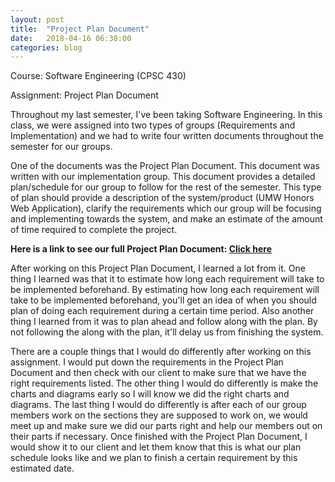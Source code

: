 ```yaml
---
layout: post
title:  "Project Plan Document"
date:   2018-04-16 06:38:00
categories: blog
---
```


Course: Software Engineering (CPSC 430)

Assignment: Project Plan Document

Throughout my last semester, I've been taking Software Engineering. In this class, we were assigned into two types of groups (Requirements and Implementation) and we had to write four written documents throughout the semester for our groups.


One of the documents was the Project Plan Document. This document was written with our implementation group. This document provides a detailed plan/schedule for our group to follow for the rest of the semester. This type of plan should provide
a description of the system/product (UMW Honors Web Application), clarify the requirements which our group will be focusing and implementing towards the system, and make an estimate of the amount
of time required to complete the project.

<b>Here is a link to see our full Project Plan Document: <a href="https://www.scribd.com/document/376557896/Project-Plan-Document-for-Honors-Program-Web-Application" target="_blank">Click here</a></b>


After working on this Project Plan Document, I learned a lot from it. One thing I learned was that it to estimate how long each requirement will take to be implemented beforehand.
By estimating how long each requirement will take to be implemented beforehand, you'll get an idea of when you should plan of doing each requirement during a certain time period.
Also another thing I learned from it was to plan ahead and follow along with the plan. By not following the along with the plan, it'll delay us from finishing the system.


There are a couple things that I would do differently after working on this assignment. I would put down the requirements in the Project Plan Document and then check with our
client to make sure that we have the right requirements listed. The other thing I would do differently is make the charts and diagrams early so I will know we did the right
charts and diagrams. The last thing I would do differently is after each of our group members work on the sections they are supposed to work on, we would meet up and make sure
we did our parts right and help our members out on their parts if necessary. Once finished with the Project Plan Document, I would show it to our client and let them know that
this is what our plan schedule looks like and we plan to finish a certain requirement by this estimated date.